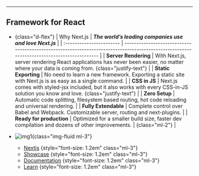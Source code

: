 
---

## Framework for React

* {class="d-flex"}
   | Why Next.js              | ***The world’s leading companies use and love Next.js***                                                                                  |
   | :----------------------- | ----------------------------------------------------------------------------------------------------------------------------------------- |
   | **Server Rendering**     | With Next.js, server rendering React applications has never been easier, no matter where your data is coming from. {class="justify-text"} |
   | **Static Exporting**     | No need to learn a new framework. Exporting a static site with Next.js is as easy as a single command.                                    |
   | **CSS in JS**            | Next.js comes with styled-jsx included, but it also works with every CSS-in-JS solution you know and love.  {class="justify-text"}        |
   | **Zero Setup**           | Automatic code splitting, filesystem based routing, hot code reloading and universal rendering.                                           |
   | **Fully Extendable**     | Complete control over Babel and Webpack. Customizable server, routing and next-plugins.                                                   |
   | **Ready for production** | Optimized for a smaller build size, faster dev compilation and dozens of other improvements.                                              | {class="ml-2"} |

* ![img1](https://zeit-optipng-server-01.c1i44.now.sh/material-next/nextjs/nextsmall.png){class="img-fluid ml-3"}
    * [Nextjs](https://nextjs.org) {style="font-size: 1.2em" class="ml-3"}
    * [Showcase](https://nextjs.org/showcase) {style="font-size: 1.2em" class="ml-3"}
    * [Documentation](https://nextjs.org/docs) {style="font-size: 1.2em" class="ml-3"}
    * [Learn](https://nextjs.org/learn/basics/getting-started) {style="font-size: 1.2em" class="ml-3"}